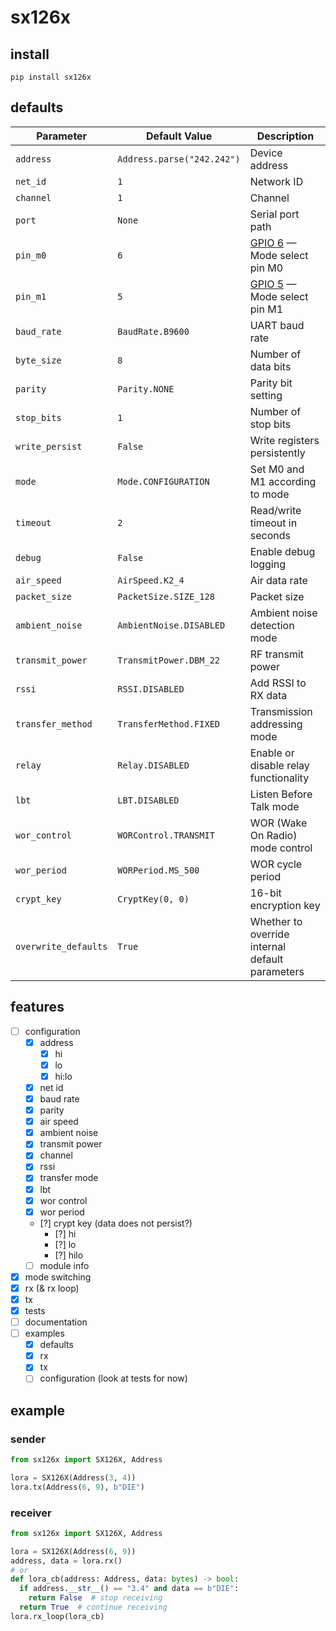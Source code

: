 # sx126x

## install

```shell
pip install sx126x
```

## defaults

| Parameter            | Default Value              | Description                                                           |
|----------------------|----------------------------|-----------------------------------------------------------------------|
| `address`            | `Address.parse("242.242")` | Device address                                                        |
| `net_id`             | `1`                        | Network ID                                                            |
| `channel`            | `1`                        | Channel                                                               |
| `port`               | `None`                     | Serial port path                                                      |
| `pin_m0`             | `6`                        | [GPIO 6](https://pinout.xyz/pinout/pin31_gpio6/) — Mode select pin M0 |
| `pin_m1`             | `5`                        | [GPIO 5](https://pinout.xyz/pinout/pin29_gpio5/) — Mode select pin M1 |
| `baud_rate`          | `BaudRate.B9600`           | UART baud rate                                                        |
| `byte_size`          | `8`                        | Number of data bits                                                   |
| `parity`             | `Parity.NONE`              | Parity bit setting                                                    |
| `stop_bits`          | `1`                        | Number of stop bits                                                   |
| `write_persist`      | `False`                    | Write registers persistently                                          |
| `mode`               | `Mode.CONFIGURATION`       | Set M0 and M1 according to mode                                       |
| `timeout`            | `2`                        | Read/write timeout in seconds                                         |
| `debug`              | `False`                    | Enable debug logging                                                  |
| `air_speed`          | `AirSpeed.K2_4`            | Air data rate                                                         |
| `packet_size`        | `PacketSize.SIZE_128`      | Packet size                                                           |
| `ambient_noise`      | `AmbientNoise.DISABLED`    | Ambient noise detection mode                                          |
| `transmit_power`     | `TransmitPower.DBM_22`     | RF transmit power                                                     |
| `rssi`               | `RSSI.DISABLED`            | Add RSSI to RX data                                                   |
| `transfer_method`    | `TransferMethod.FIXED`     | Transmission addressing mode                                          |
| `relay`              | `Relay.DISABLED`           | Enable or disable relay functionality                                 |
| `lbt`                | `LBT.DISABLED`             | Listen Before Talk mode                                               |
| `wor_control`        | `WORControl.TRANSMIT`      | WOR (Wake On Radio) mode control                                      |
| `wor_period`         | `WORPeriod.MS_500`         | WOR cycle period                                                      |
| `crypt_key`          | `CryptKey(0, 0)`           | 16-bit encryption key                                                 |
| `overwrite_defaults` | `True`                     | Whether to override internal default parameters                       |


## features

- [ ] configuration
  - [X] address
    - [X] hi
    - [X] lo
    - [X] hi:lo
  - [X] net id
  - [X] baud rate
  - [X] parity
  - [X] air speed
  - [X] ambient noise
  - [X] transmit power
  - [X] channel
  - [X] rssi
  - [X] transfer mode
  - [X] lbt
  - [X] wor control
  - [X] wor period
  - [?] crypt key (data does not persist?)
    - [?] hi
    - [?] lo
    - [?] hilo
  - [ ] module info
- [X] mode switching
- [X] rx (& rx loop)
- [X] tx
- [X] tests
- [ ] documentation
- [ ] examples
  - [X] defaults
  - [X] rx
  - [X] tx
  - [ ] configuration (look at tests for now)

## example

### sender

```python
from sx126x import SX126X, Address

lora = SX126X(Address(3, 4))
lora.tx(Address(6, 9), b"DIE")
```

### receiver

```python
from sx126x import SX126X, Address

lora = SX126X(Address(6, 9))
address, data = lora.rx()
# or
def lora_cb(address: Address, data: bytes) -> bool:
  if address.__str__() == "3.4" and data == b"DIE":
    return False  # stop receiving
  return True  # continue receiving
lora.rx_loop(lora_cb)
```
